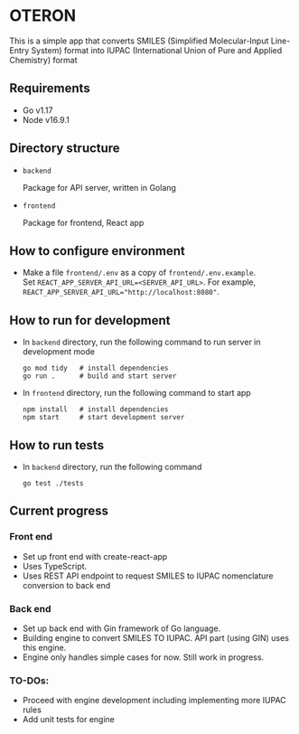 # OTERON

This is a simple app that converts SMILES (Simplified Molecular-Input Line-Entry System) format into IUPAC (International Union of Pure and Applied Chemistry) format

## Requirements

- Go v1.17
- Node v16.9.1

## Directory structure

- `backend`

  Package for API server, written in Golang

- `frontend`

  Package for frontend, React app

## How to configure environment

- Make a file `frontend/.env` as a copy of `frontend/.env.example`. \
  Set `REACT_APP_SERVER_API_URL=<SERVER_API_URL>`. For example, `REACT_APP_SERVER_API_URL="http://localhost:8080"`.

## How to run for development

- In `backend` directory, run the following command to run server in development mode

  ```
  go mod tidy   # install dependencies
  go run .      # build and start server
  ```

- In `frontend` directory, run the following command to start app

  ```
  npm install   # install dependencies
  npm start     # start development server
  ```

## How to run tests

- In `backend` directory, run the following command
  ```
  go test ./tests
  ```

## Current progress

### Front end

- Set up front end with create-react-app
- Uses TypeScript.
- Uses REST API endpoint to request SMILES to IUPAC nomenclature conversion to back end

### Back end

- Set up back end with Gin framework of Go language.
- Building engine to convert SMILES TO IUPAC. API part (using GIN) uses this engine.
- Engine only handles simple cases for now. Still work in progress.

### TO-DOs:

- Proceed with engine development including implementing more IUPAC rules
- Add unit tests for engine
